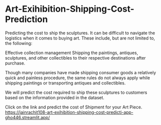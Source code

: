 # Art-Exihibition-Shipping-Cost-Prediction
Predicting the cost to ship the sculptures. It can be difficult to navigate the logistics when it comes to buying art. These include, but are not limited to, the following:

Effective collection management Shipping the paintings, antiques, sculptures, and other collectibles to their respective destinations after purchase.

Though many companies have made shipping consumer goods a relatively quick and painless procedure, the same rules do not always apply while shipping paintings or transporting antiques and collectibles.

We will predict the cost required to ship these sculptures to customers based on the information provided in the dataset.

Click on the link and predict the cost of Shipment for your Art Piece.
https://jainrachit108-art-exihibition-shipping-cost-predicti-app-gho446.streamlit.app/
